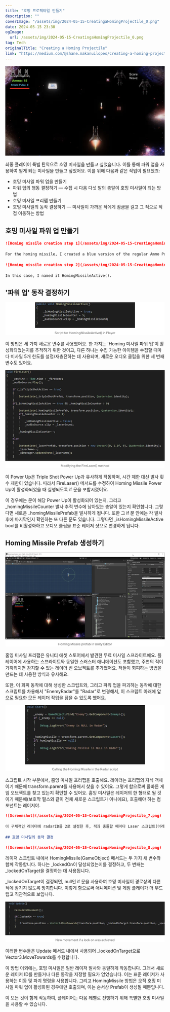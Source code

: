 ```yaml
---
title: "호밍 프로젝타일 만들기"
description: ""
coverImage: "/assets/img/2024-05-15-CreatingaHomingProjectile_0.png"
date: 2024-05-15 23:30
ogImage: 
  url: /assets/img/2024-05-15-CreatingaHomingProjectile_0.png
tag: Tech
originalTitle: "Creating a Homing Projectile"
link: "https://medium.com/@shane.makanuilopes/creating-a-homing-projectile-62e0aa0d61c5"
---
```



<img src="/assets/img/2024-05-15-CreatingaHomingProjectile_0.png" />

최종 플레이어 특별 탄약으로 호밍 미사일을 만들고 싶었습니다. 이를 통해 파워 업을 사용하여 얻게 되는 미사일을 만들고 싶었어요. 이를 위해 다음과 같은 작업이 필요했죠:

- 호밍 미사일 파워 업을 만들기
- 파워 업의 행동 결정하기 — 수집 시 다음 다섯 발의 총알이 호밍 미사일이 되는 방법
- 호밍 미사일 프리팹 만들기
- 호밍 미사일의 동작 결정하기 — 미사일이 가까운 적에게 잠금을 걸고 그 적으로 직접 이동하는 방법

## 호밍 미사일 파워 업 만들기



```markdown
![Homing missile creation step 1](/assets/img/2024-05-15-CreatingaHomingProjectile_1.png)

For the homing missile, I created a blue version of the regular Ammo Power Up. Just like when I made that Power Up, I added this new one to the Power Up ID list and then included it in the balancing system of my Spawn Manager. After ensuring that the new Power Up would spawn correctly, I needed it to trigger a method in the Player.

![Homing missile creation step 2](/assets/img/2024-05-15-CreatingaHomingProjectile_2.png)

In this case, I named it HomingMissileActive().
```



## '파워 업' 동작 결정하기

![이미지](/assets/img/2024-05-15-CreatingaHomingProjectile_3.png)

이 방법은 세 가지 새로운 변수를 사용했어요. 한 가지는 'Homing 미사일 파워 업'이 활성화되었는지를 추적하기 위한 것이고, 다른 하나는 수집 가능한 아이템을 수집할 때마다 미사일 5개 한도를 설정/재충전하는 데 사용되며, 새로운 오디오 클립을 위한 세 번째 변수도 있어요.

![이미지](/assets/img/2024-05-15-CreatingaHomingProjectile_4.png)



이 Power Up은 Triple Shot Power Up과 유사하게 작동하며, 시간 제한 대신 발사 횟수 제한이 있습니다. 따라서 FireLaser() 메서드를 수정하여 Homing Missile Power Up이 활성화되었을 때 실행되도록 if 문을 포함시켰어요.

이 경우에는 문이 해당 Power Up이 활성화되어 있는지, 그리고 _homingMissileCounter 발사 추적 변수에 남아있는 총알이 있는지 확인합니다. 그렇다면 새로운 _homingMissilePrefab을 발사하게 됩니다. 또한 그 if 문 안에는 각 발사 후에 마지막인지 확인하는 또 다른 문도 있습니다. 그렇다면 _isHomingMissileActive bool를 비활성화하고 오디오 클립을 표준 레이저 샷으로 변경하게 됩니다.

## Homing Missile Prefab 생성하기

<img src="/assets/img/2024-05-15-CreatingaHomingProjectile_5.png" />



홈잉 미사일 프리팹은 유니티 에셋 스토어에서 발견한 무료 미사일 스프라이트에요. 플레이어에 사용하는 스프라이트와 동일한 스러스터 애니메이션도 포함했고, 주변의 적이 가까워지면 감지할 수 있는 레이더 빈 오브젝트를 추가했어요. 적들이 회피하는 방법을 만드는 데 사용한 방식과 유사해요.

또한, 이 회피 동작에 대해 생성한 스크립트와, 그리고 파워 업을 파괴하는 동작에 대한 스크립트를 차용해서 "EnemyRadar"를 "Radar"로 변경해서, 이 스크립트 아래에 앞으로 필요한 모든 레이더 작업을 담을 수 있도록 했어요.

![이미지](/assets/img/2024-05-15-CreatingaHomingProjectile_6.png)

스크립트 시작 부분에서, 홈잉 미사일 프리팹을 호출해요. 레이더는 프리팹의 자식 객체이기 때문에 transform.parent를 사용해서 찾을 수 있어요. 그렇게 함으로써 올바른 게임 오브젝트를 찾고 있는지 확인할 수 있어요. 홈잉 미사일은 레이저의 한 형태로 될 것이기 때문에(보호막 펄스와 같이 전체 새로운 스크립트가 아니에요), 호출해야 하는 컴포넌트는 레이저야.



```markdown
![Screenshot](/assets/img/2024-05-15-CreatingaHomingProjectile_7.png)

이 구체적인 레이더에 radarID를 2로 설정한 후, 적과 충돌할 때마다 Laser 스크립트(아래 참조)에서 HomingMissile(GameObject) 메소드를 호출합니다 (검출된 적을 GameObject 필드에 전달함).

## 호밍 미사일의 동작 결정

![Screenshot](/assets/img/2024-05-15-CreatingaHomingProjectile_8.png)
```



레이저 스크립트 내에서 HomingMissile(GameObject) 메서드는 두 가지 새 변수와 함께 작동합니다. 하나는 _lockedOn이 달성되었는지를 결정하고, 두 번째는 _lockedOnTarget을 결정하는 데 사용됩니다.

_lockedOnTarget이 결정되면, null인 if 문을 사용하여 호밍 미사일이 경로상의 다른 적에 잠기지 않도록 방지합니다. 이렇게 함으로써 애니메이션 및 게임 플레이가 더 부드럽고 직관적으로 보입니다.

![이미지](/assets/img/2024-05-15-CreatingaHomingProjectile_9.png)

이러한 변수들은 Update 메서드 내에서 사용되어 _lockedOnTarget으로 Vector3.MoveTowards를 수행합니다.



이 방법 이외에는, 호밍 미사일은 일반 레이저 발사와 동일하게 작동합니다. 그래서 새로운 레이저 ID를 만들거나 다른 동작을 지정할 필요가 없었습니다. 이는 표준 레이저가 사용하는 이동 및 파괴 명령을 사용합니다. 그리고 HomingMissile 방법은 오직 호밍 미사일 파워 업이 활성화된 경우에만 호출되며, 이는 순서상 Prefab이 생성될 때뿐입니다.

이 모든 것이 함께 작동하여, 플레이어는 다음 레벨로 진행하기 위해 특별한 호밍 미사일을 사용할 수 있습니다.